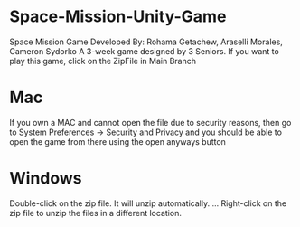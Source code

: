 # Space-Mission-Unity-Game
Space Mission Game 
Developed By: Rohama Getachew, Araselli Morales, Cameron Sydorko 
A 3-week game designed by 3 Seniors. 
If you want to play this game, click on the ZipFile in Main Branch 

# Mac
 If you own a MAC and cannot open the file due to security reasons, then go to System Preferences -> Security and Privacy and you should be able to open the game from there using the open anyways button
 
# Windows
Double-click on the zip file. It will unzip automatically. ...
Right-click on the zip file to unzip the files in a different location.

